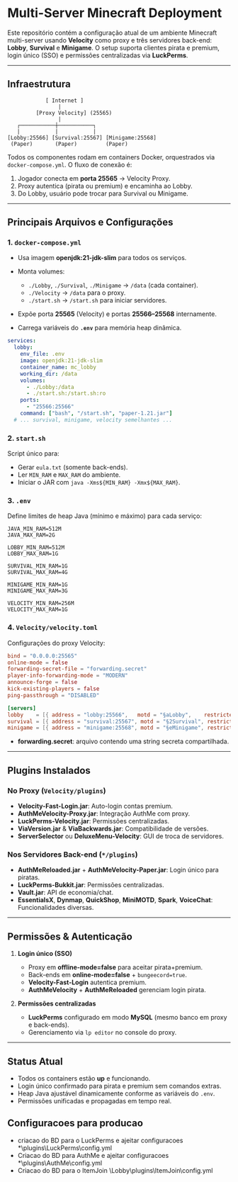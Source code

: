 # Multi-Server Minecraft Deployment

Este repositório contém a configuração atual de um ambiente Minecraft multi-server usando **Velocity** como proxy e três servidores back-end: **Lobby**, **Survival** e **Minigame**. O setup suporta clientes pirata e premium, login único (SSO) e permissões centralizadas via **LuckPerms**.

---

## Infraestrutura

```text
            [ Internet ]
                |
         [Proxy Velocity] (25565)
                |
   ┌───────────┼───────────┐
   |           |           |
[Lobby:25566] [Survival:25567] [Minigame:25568]
 (Paper)       (Paper)         (Paper)
```

Todos os componentes rodam em containers Docker, orquestrados via `docker-compose.yml`. O fluxo de conexão é:

1. Jogador conecta em **porta 25565** → Velocity Proxy.
2. Proxy autentica (pirata ou premium) e encaminha ao Lobby.
3. Do Lobby, usuário pode trocar para Survival ou Minigame.

---

## Principais Arquivos e Configurações

### 1. `docker-compose.yml`

* Usa imagem **openjdk:21-jdk-slim** para todos os serviços.
* Monta volumes:

  * `./Lobby`, `./Survival`, `./Minigame` → `/data` (cada container).
  * `./Velocity` → `/data` para o proxy.
  * `./start.sh` → `/start.sh` para iniciar servidores.
* Expõe porta **25565** (Velocity) e portas **25566–25568** internamente.
* Carrega variáveis do **`.env`** para memória heap dinâmica.

```yaml
services:
  lobby:
    env_file: .env
    image: openjdk:21-jdk-slim
    container_name: mc_lobby
    working_dir: /data
    volumes:
      - ./Lobby:/data
      - ./start.sh:/start.sh:ro
    ports:
      - "25566:25566"
    command: ["bash", "/start.sh", "paper-1.21.jar"]
  # ... survival, minigame, velocity semelhantes ...
```

### 2. `start.sh`

Script único para:

* Gerar `eula.txt` (somente back-ends).
* Ler `MIN_RAM` e `MAX_RAM` do ambiente.
* Iniciar o JAR com `java -Xms${MIN_RAM} -Xmx${MAX_RAM}`.

### 3. `.env`

Define limites de heap Java (mínimo e máximo) para cada serviço:

```dotenv
JAVA_MIN_RAM=512M
JAVA_MAX_RAM=2G

LOBBY_MIN_RAM=512M
LOBBY_MAX_RAM=1G

SURVIVAL_MIN_RAM=1G
SURVIVAL_MAX_RAM=4G

MINIGAME_MIN_RAM=1G
MINIGAME_MAX_RAM=3G

VELOCITY_MIN_RAM=256M
VELOCITY_MAX_RAM=1G
```

### 4. `Velocity/velocity.toml`

Configurações do proxy Velocity:

```toml
bind = "0.0.0.0:25565"
online-mode = false
forwarding-secret-file = "forwarding.secret"
player-info-forwarding-mode = "MODERN"
announce-forge = false
kick-existing-players = false
ping-passthrough = "DISABLED"

[servers]
lobby    = [{ address = "lobby:25566",   motd = "§aLobby",    restricted = false }]
survival = [{ address = "survival:25567", motd = "§2Survival", restricted = false }]
minigame = [{ address = "minigame:25568", motd = "§eMinigame", restricted = false }]
```

* **forwarding.secret**: arquivo contendo uma string secreta compartilhada.

---

## Plugins Instalados

### No Proxy (`Velocity/plugins`)

* **Velocity-Fast-Login.jar**: Auto-login contas premium.
* **AuthMeVelocity-Proxy.jar**: Integração AuthMe com proxy.
* **LuckPerms-Velocity.jar**: Permissões centralizadas.
* **ViaVersion.jar** & **ViaBackwards.jar**: Compatibilidade de versões.
* **ServerSelector** ou **DeluxeMenu-Velocity**: GUI de troca de servidores.

### Nos Servidores Back-end (`*/plugins`)

* **AuthMeReloaded.jar** + **AuthMeVelocity-Paper.jar**: Login único para piratas.
* **LuckPerms-Bukkit.jar**: Permissões centralizadas.
* **Vault.jar**: API de economia/chat.
* **EssentialsX**, **Dynmap**, **QuickShop**, **MiniMOTD**, **Spark**, **VoiceChat**: Funcionalidades diversas.

---

## Permissões & Autenticação

1. **Login único (SSO)**

   * Proxy em **offline-mode=false** para aceitar pirata+premium.
   * Back-ends em **online-mode=false** + `bungeecord=true`.
   * **Velocity-Fast-Login** autentica premium.
   * **AuthMeVelocity** + **AuthMeReloaded** gerenciam login pirata.

2. **Permissões centralizadas**

   * **LuckPerms** configurado em modo **MySQL** (mesmo banco em proxy e back-ends).
   * Gerenciamento via `lp editor` no console do proxy.

---

## Status Atual

* Todos os containers estão **up** e funcionando.
* Login único confirmado para pirata e premium sem comandos extras.
* Heap Java ajustável dinamicamente conforme as variáveis do `.env`.
* Permissões unificadas e propagadas em tempo real.

## Configuracoes para producao
 * criacao do BD para o LuckPerms e ajeitar configuracoes *\plugins\LuckPerms\config.yml
 * Criacao do BD para AuthMe e ajeitar configuracoes *\plugins\AuthMe\config.yml
 * Criacao do BD para o ItemJoin \Lobby\plugins\ItemJoin\config.yml